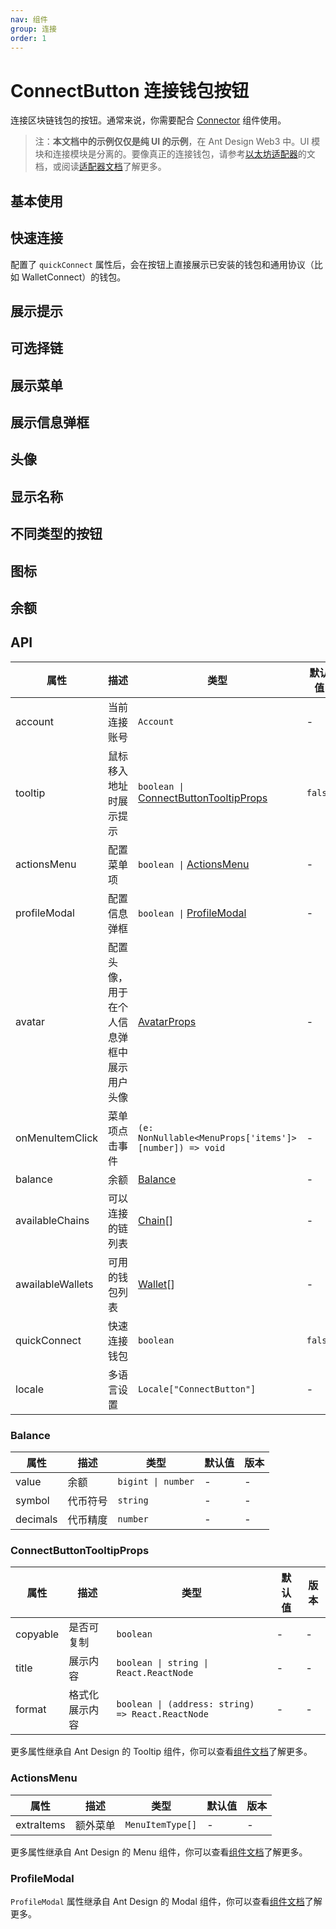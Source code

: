 ```yaml
---
nav: 组件
group: 连接
order: 1
---
```


# ConnectButton 连接钱包按钮

连接区块链钱包的按钮。通常来说，你需要配合 [Connector](../connector/index.zh-CN.md) 组件使用。

> 注：**本文档中的示例仅仅是纯 UI 的示例**，在 Ant Design Web3 中。UI 模块和连接模块是分离的。要像真正的连接钱包，请参考[以太坊适配器](../wagmi/index.zh-CN.md)的文档，或阅读[适配器文档](../../../../docs/guide/adapter.zh-CN.md)了解更多。

## 基本使用

<code src="./demos/basic.tsx"></code>

## 快速连接

配置了 `quickConnect` 属性后，会在按钮上直接展示已安装的钱包和通用协议（比如 WalletConnect）的钱包。

<code src="./demos/quick-connect"></code>

## 展示提示

<code src="./demos/tooltip.tsx"></code>

## 可选择链

<code src="./demos/chains.tsx"></code>

## 展示菜单

<code src="./demos/menu.tsx"></code>

## 展示信息弹框

<code src="./demos/profileModal.tsx"></code>

## 头像

<code src="./demos/avatar.tsx"></code>

## 显示名称

<code src="./demos/name.tsx"></code>

## 不同类型的按钮

<code src="./demos/type.tsx"></code>

## 图标

<code src="./demos/icon.tsx"></code>

## 余额

<code src="./demos/balance.tsx"></code>

## API

| 属性 | 描述 | 类型 | 默认值 | 版本 |
| --- | --- | --- | --- | --- |
| account | 当前连接账号 | `Account` | - | - |
| tooltip | 鼠标移入地址时展示提示 | `boolean \|` [ConnectButtonTooltipProps](#connectbuttontooltipprops) | `false` | - |
| actionsMenu | 配置菜单项 | `boolean \|` [ActionsMenu](#actionsmenu) | - | - |
| profileModal | 配置信息弹框 | `boolean \|` [ProfileModal](#profilemodal) | - | - |
| avatar | 配置头像，用于在个人信息弹框中展示用户头像 | [AvatarProps](https://ant.design/components/avatar-cn#api) | - | - |
| onMenuItemClick | 菜单项点击事件 | `(e: NonNullable<MenuProps['items']>[number]) => void` | - | - |
| balance | 余额 | [Balance](#balance) | - | - |
| availableChains | 可以连接的链列表 | [Chain](../types/index.zh-CN.md#chain)\[] | - | - |
| awailableWallets | 可用的钱包列表 | [Wallet](../types/index.zh-CN.md#wallet)\[] | - | - |
| quickConnect | 快速连接钱包 | `boolean` | `false` | - |
| locale | 多语言设置 | `Locale["ConnectButton"]` | - | - |

### Balance

| 属性     | 描述     | 类型               | 默认值 | 版本 |
| -------- | -------- | ------------------ | ------ | ---- |
| value    | 余额     | `bigint \| number` | -      | -    |
| symbol   | 代币符号 | `string`           | -      | -    |
| decimals | 代币精度 | `number`           | -      | -    |

### ConnectButtonTooltipProps

| 属性     | 描述           | 类型                                              | 默认值 | 版本 |
| -------- | -------------- | ------------------------------------------------- | ------ | ---- |
| copyable | 是否可复制     | `boolean`                                         | -      | -    |
| title    | 展示内容       | `boolean \| string \| React.ReactNode`            | -      | -    |
| format   | 格式化展示内容 | `boolean \| (address: string) => React.ReactNode` | -      | -    |

更多属性继承自 Ant Design 的 Tooltip 组件，你可以查看[组件文档](https://ant.design/components/tooltip-cn#api)了解更多。

### ActionsMenu

| 属性       | 描述     | 类型             | 默认值 | 版本 |
| ---------- | -------- | ---------------- | ------ | ---- |
| extraItems | 额外菜单 | `MenuItemType[]` | -      | -    |

更多属性继承自 Ant Design 的 Menu 组件，你可以查看[组件文档](https://ant.design/components/menu-cn#api)了解更多。

### ProfileModal

`ProfileModal` 属性继承自 Ant Design 的 Modal 组件，你可以查看[组件文档](https://ant.design/components/modal-cn#api)了解更多。
